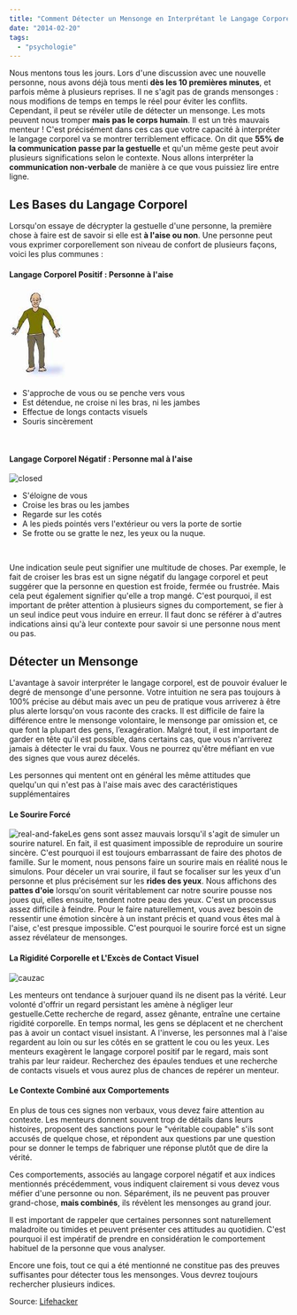 ```yaml
---
title: "Comment Détecter un Mensonge en Interprétant le Langage Corporel"
date: "2014-02-20"
tags:
  - "psychologie"
---
```


Nous mentons tous les jours. Lors d'une discussion avec une nouvelle personne, nous avons déjà tous menti **dès les 10 premières minutes**, et parfois même à plusieurs reprises. Il ne s'agit pas de grands mensonges : nous modifions de temps en temps le réel pour éviter les conflits. Cependant, il peut se révéler utile de détecter un mensonge. Les mots peuvent nous tromper **mais pas le corps humain**. Il est un très mauvais menteur ! C'est précisément dans ces cas que votre capacité à interpréter le langage corporel va se montrer terriblement efficace.<!--more--> On dit que **55% de la communication passe par la gestuelle** et qu'un même geste peut avoir plusieurs significations selon le contexte. Nous allons interpréter la **communication non-verbale** de manière à ce que vous puissiez lire entre ligne.

## Les Bases du Langage Corporel

Lorsqu'on essaye de décrypter la gestuelle d'une personne, la première chose à faire est de savoir si elle est **à l'aise ou non**. Une personne peut vous exprimer corporellement son niveau de confort de plusieurs façons, voici les plus communes :

#### Langage Corporel Positif : Personne à l'aise

![open](images/open.jpg)

- S'approche de vous ou se penche vers vous
- Est détendue, ne croise ni les bras, ni les jambes
- Effectue de longs contacts visuels
- Souris sincèrement

 

#### Langage Corporel Négatif : Personne mal à l'aise

![closed](images/closed.jpg)

- S'éloigne de vous
- Croise les bras ou les jambes
- Regarde sur les cotés
- A les pieds pointés vers l'extérieur ou vers la porte de sortie
- Se frotte ou se gratte le nez, les yeux ou la nuque.

 

Une indication seule peut signifier une multitude de choses. Par exemple, le fait de croiser les bras est un signe négatif du langage corporel et peut suggérer que la personne en question est froide, fermée ou frustrée. Mais cela peut également signifier qu'elle a trop mangé. C'est pourquoi, il est important de prêter attention à plusieurs signes du comportement, se fier à un seul indice peut vous induire en erreur. Il faut donc se référer à d'autres indications ainsi qu'à leur contexte pour savoir si une personne nous ment ou pas.

## Détecter un Mensonge

L'avantage à savoir interpréter le langage corporel, est de pouvoir évaluer le degré de mensonge d'une personne. Votre intuition ne sera pas toujours à 100% précise au début mais avec un peu de pratique vous arriverez à être plus alerte lorsqu'on vous raconte des cracks. Il est difficile de faire la différence entre le mensonge volontaire, le mensonge par omission et, ce que font la plupart des gens, l’exagération. Malgré tout, il est important de garder en tête qu'il est possible, dans certains cas, que vous n'arriverez jamais à détecter le vrai du faux. Vous ne pourrez qu'être méfiant en vue des signes que vous aurez décelés.

Les personnes qui mentent ont en général les même attitudes que quelqu'un qui n'est pas à l'aise mais avec des caractéristiques supplémentaires

#### Le Sourire Forcé

![real-and-fake](images/real-and-fake.jpg)Les gens sont assez mauvais lorsqu'il s'agit de simuler un sourire naturel. En fait, il est quasiment impossible de reproduire un sourire sincère. C'est pourquoi il est toujours embarrassant de faire des photos de famille. Sur le moment, nous pensons faire un sourire mais en réalité nous le simulons. Pour déceler un vrai sourire, il faut se focaliser sur les yeux d'un personne et plus précisément sur les **rides des yeux**. Nous affichons des **pattes d'oie** lorsqu'on sourit véritablement car notre sourire pousse nos joues qui, elles ensuite, tendent notre peau des yeux. C'est un processus assez difficile à feindre. Pour le faire naturellement, vous avez besoin de ressentir une émotion sincère à un instant précis et quand vous êtes mal à l'aise, c'est presque impossible. C'est pourquoi le sourire forcé est un signe assez révélateur de mensonges.

#### La Rigidité Corporelle et L'Excès de Contact Visuel

![cauzac](images/cauzac.jpg)

Les menteurs ont tendance à surjouer quand ils ne disent pas la vérité. Leur volonté d'offrir un regard persistant les amène à négliger leur gestuelle.Cette recherche de regard, assez gênante, entraîne une certaine rigidité corporelle. En temps normal, les gens se déplacent et ne cherchent pas à avoir un contact visuel insistant. A l'inverse, les personnes mal à l'aise regardent au loin ou sur les côtés en se grattent le cou ou les yeux. Les menteurs exagèrent le langage corporel positif par le regard, mais sont trahis par leur raideur. Recherchez des épaules tendues et une recherche de contacts visuels et vous aurez plus de chances de repérer un menteur.

#### Le Contexte Combiné aux Comportements

En plus de tous ces signes non verbaux, vous devez faire attention au contexte. Les menteurs donnent souvent trop de détails dans leurs histoires, proposent des sanctions pour le "véritable coupable" s'ils sont accusés de quelque chose, et répondent aux questions par une question pour se donner le temps de fabriquer une réponse plutôt que de dire la vérité.

Ces comportements, associés au langage corporel négatif et aux indices mentionnés précédemment, vous indiquent clairement si vous devez vous méfier d'une personne ou non. Séparément, ils ne peuvent pas prouver grand-chose, **mais combinés**, ils révèlent les mensonges au grand jour.

Il est important de rappeler que certaines personnes sont naturellement maladroite ou timides et peuvent présenter ces attitudes au quotidien. C'est pourquoi il est impératif de prendre en considération le comportement habituel de la personne que vous analyser.

Encore une fois, tout ce qui a été mentionné ne constitue pas des preuves suffisantes pour détecter tous les mensonges. Vous devrez toujours rechercher plusieurs indices.

Source: [Lifehacker](http://lifehacker.com/5852572/how-to-read-and-utilize-body-language-to-reveal-the-truth-in-almost-any-situation)
